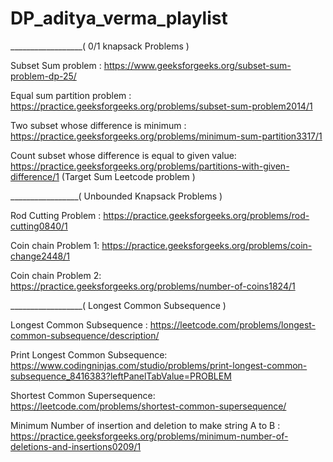 # DP_aditya_verma_playlist


__________________( 0/1 knapsack Problems )



Subset Sum problem : https://www.geeksforgeeks.org/subset-sum-problem-dp-25/

Equal sum partition problem : https://practice.geeksforgeeks.org/problems/subset-sum-problem2014/1

Two subset whose difference is minimum : https://practice.geeksforgeeks.org/problems/minimum-sum-partition3317/1

Count subset whose difference is equal to given value: https://practice.geeksforgeeks.org/problems/partitions-with-given-difference/1 (Target Sum Leetcode problem )



_________________( Unbounded Knapsack Problems )

Rod Cutting Problem : https://practice.geeksforgeeks.org/problems/rod-cutting0840/1

Coin chain Problem 1: https://practice.geeksforgeeks.org/problems/coin-change2448/1

Coin chain Problem 2: https://practice.geeksforgeeks.org/problems/number-of-coins1824/1




__________________( Longest Common Subsequence )

Longest Common Subsequence : https://leetcode.com/problems/longest-common-subsequence/description/

Print Longest Common Subsequence: https://www.codingninjas.com/studio/problems/print-longest-common-subsequence_8416383?leftPanelTabValue=PROBLEM

Shortest Common Supersequence: https://leetcode.com/problems/shortest-common-supersequence/

Minimum Number of insertion and deletion to make string A to B : https://practice.geeksforgeeks.org/problems/minimum-number-of-deletions-and-insertions0209/1
